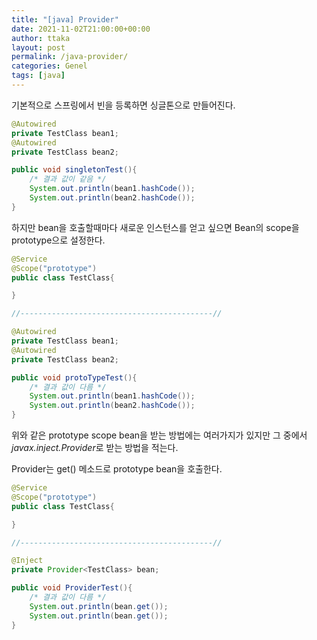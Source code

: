 ```yaml
---
title: "[java] Provider"
date: 2021-11-02T21:00:00+00:00
author: ttaka
layout: post
permalink: /java-provider/
categories: Genel
tags: [java]
---
```


기본적으로 스프링에서 빈을 등록하면 싱글톤으로 만들어진다.

```java
@Autowired
private TestClass bean1;
@Autowired
private TestClass bean2;

public void singletonTest(){
    /* 결과 값이 같음 */
    System.out.println(bean1.hashCode());
    System.out.println(bean2.hashCode());
}
```

하지만 bean을 호출할때마다 새로운 인스턴스를 얻고 싶으면 Bean의 scope을 prototype으로 설정한다.

```java
@Service
@Scope("prototype")
public class TestClass{

}

//-------------------------------------------//

@Autowired
private TestClass bean1;
@Autowired
private TestClass bean2;

public void protoTypeTest(){
    /* 결과 값이 다름 */
    System.out.println(bean1.hashCode());
    System.out.println(bean2.hashCode());
}
```

위와 같은 prototype scope bean을 받는 방법에는 여러가지가 있지만
그 중에서 <em>javax.inject.Provider</em>로 받는 방법을 적는다.

Provider는 get() 메소드로 prototype bean을 호출한다.

```java
@Service
@Scope("prototype")
public class TestClass{

}

//-------------------------------------------//

@Inject
private Provider<TestClass> bean;

public void ProviderTest(){
    /* 결과 값이 다름 */
    System.out.println(bean.get());
    System.out.println(bean.get());
}
```

